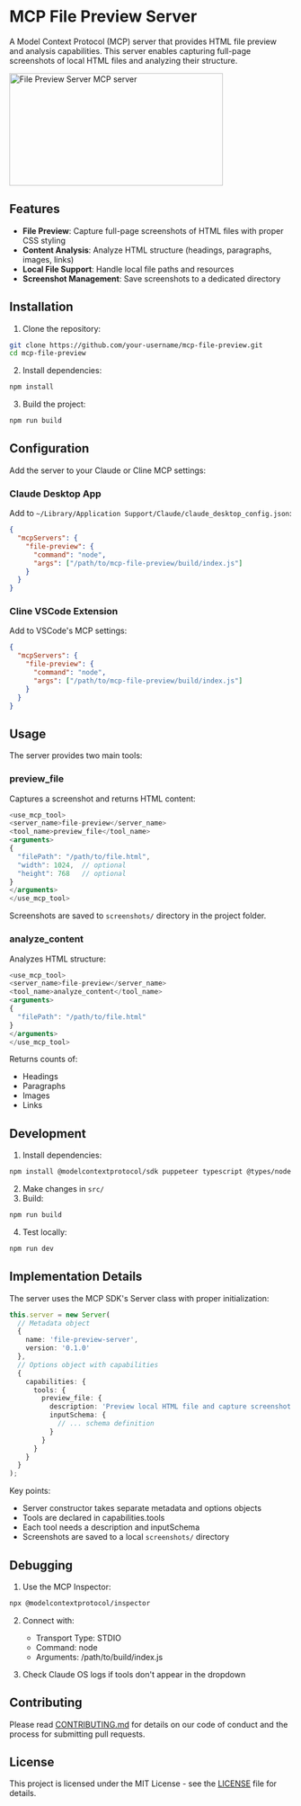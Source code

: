 # MCP File Preview Server

A Model Context Protocol (MCP) server that provides HTML file preview and analysis capabilities. This server enables capturing full-page screenshots of local HTML files and analyzing their structure.

<a href="https://glama.ai/mcp/servers/23jdwr6v07"><img width="380" height="200" src="https://glama.ai/mcp/servers/23jdwr6v07/badge" alt="File Preview Server MCP server" /></a>

## Features

- **File Preview**: Capture full-page screenshots of HTML files with proper CSS styling
- **Content Analysis**: Analyze HTML structure (headings, paragraphs, images, links)
- **Local File Support**: Handle local file paths and resources
- **Screenshot Management**: Save screenshots to a dedicated directory

## Installation

1. Clone the repository:
```bash
git clone https://github.com/your-username/mcp-file-preview.git
cd mcp-file-preview
```

2. Install dependencies:
```bash
npm install
```

3. Build the project:
```bash
npm run build
```

## Configuration

Add the server to your Claude or Cline MCP settings:

### Claude Desktop App
Add to `~/Library/Application Support/Claude/claude_desktop_config.json`:
```json
{
  "mcpServers": {
    "file-preview": {
      "command": "node",
      "args": ["/path/to/mcp-file-preview/build/index.js"]
    }
  }
}
```

### Cline VSCode Extension
Add to VSCode's MCP settings:
```json
{
  "mcpServers": {
    "file-preview": {
      "command": "node",
      "args": ["/path/to/mcp-file-preview/build/index.js"]
    }
  }
}
```

## Usage

The server provides two main tools:

### preview_file
Captures a screenshot and returns HTML content:
```typescript
<use_mcp_tool>
<server_name>file-preview</server_name>
<tool_name>preview_file</tool_name>
<arguments>
{
  "filePath": "/path/to/file.html",
  "width": 1024,  // optional
  "height": 768   // optional
}
</arguments>
</use_mcp_tool>
```

Screenshots are saved to `screenshots/` directory in the project folder.

### analyze_content
Analyzes HTML structure:
```typescript
<use_mcp_tool>
<server_name>file-preview</server_name>
<tool_name>analyze_content</tool_name>
<arguments>
{
  "filePath": "/path/to/file.html"
}
</arguments>
</use_mcp_tool>
```

Returns counts of:
- Headings
- Paragraphs
- Images
- Links

## Development

1. Install dependencies:
```bash
npm install @modelcontextprotocol/sdk puppeteer typescript @types/node @types/puppeteer
```

2. Make changes in `src/`
3. Build:
```bash
npm run build
```
4. Test locally:
```bash
npm run dev
```

## Implementation Details

The server uses the MCP SDK's Server class with proper initialization:

```typescript
this.server = new Server(
  // Metadata object
  {
    name: 'file-preview-server',
    version: '0.1.0'
  },
  // Options object with capabilities
  {
    capabilities: {
      tools: {
        preview_file: {
          description: 'Preview local HTML file and capture screenshot',
          inputSchema: {
            // ... schema definition
          }
        }
      }
    }
  }
);
```

Key points:
- Server constructor takes separate metadata and options objects
- Tools are declared in capabilities.tools
- Each tool needs a description and inputSchema
- Screenshots are saved to a local `screenshots/` directory

## Debugging

1. Use the MCP Inspector:
```bash
npx @modelcontextprotocol/inspector
```

2. Connect with:
   - Transport Type: STDIO
   - Command: node
   - Arguments: /path/to/build/index.js

3. Check Claude OS logs if tools don't appear in the dropdown

## Contributing

Please read [CONTRIBUTING.md](CONTRIBUTING.md) for details on our code of conduct and the process for submitting pull requests.

## License

This project is licensed under the MIT License - see the [LICENSE](LICENSE) file for details.

